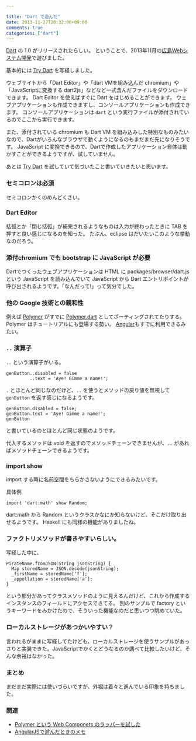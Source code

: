 ```yaml
---

title: "Dart で遊んだ"
date: 2013-11-27T20:32:00+09:00
comments: true
categories: ["dart"]
---
```


[Dart](https://www.dartlang.org) の 1.0 がリリースされたらしい。
ということで、2013年11月の[広島Webシステム開発](http://twitter.com/hwebsys)で遊びました。

基本的には [Try Dart](https://www.dartlang.org/codelabs/darrrt/) を写経しました。

ウェブサイトから「Dart Editor」や「dart VMを組み込んだ chromium」や「JavaScriptに変換する dart2js」などなど一式含んだファイルをダウンロードできます。
Dart Editor を使えばすぐに Dart をはじめることができます。
ウェブアプリケーションも作成できますし、コンソールアプリケーションも作成できます。
コンソールアプリケーションは `dart` という実行ファイルが添付されているのでここから実行できます。

また、添付されている chromium も Dart VM を組み込みした特別なものみたいなので、Dartがいろんなブラウザで動くようになるのもまだまだ先になりそうです。
JavaScript に変換できるので、Dartで作成したアプリケーション自体は動かすことができるようですが、試していません。

あとは [Try Dart](https://www.dartlang.org/codelabs/darrrt/) を試していて気づいたこと書いていきたいと思います。

### セミコロンは必須

セミコロンかくのめんどくさい。

### Dart Editor

括弧とか「閉じ括弧」が補完されるようなものは入力が終わったときに TAB を押すと良い感じになるのを知った。
たぶん、eclipse はだいたいこのような挙動なのだろう。


### 添付chromium でも bootstrap に JavaScript が必要

Dartでつくったウェブアプリケーションは HTML に packages/browser/dart.js という JavaScript を読み込んでいて JavaScript から Dart エントリポイントが呼び出されるようです。「なんだって!」って気分でした。


### 他の Google 技術との親和性

例えば [Polymer](http://www.polymer-project.org) がすでに [Polymer.dart](https://www.dartlang.org/polymer-dart/) としてポーティングされてたりする。
Polymer はチュートリアルにも登場する勢い。
[Angular](https://github.com/angular/angular.dart.tutorial/wiki)もすでに利用できるみたい。

### `..` 演算子

`..` という演算子がいる。

```
genButton..disabled = false
         ..text = 'Aye! Gimme a name!';
```

`.` とほとんど同じなのだけど、`..` を使うとメソッドの戻り値を無視して `genButton` を返す感じになるようです。

```
genButton.disabled = false;
genButton.text = 'Aye! Gimme a name!';
genButton
```

と書いているのとほとんど同じ状態のようです。

代入するメソッドは void を返すのでメソッドチェーンできませんが、`..` があればメソッドチェーンできるようです。


### import show

import する時に名前空間をちらかさないようにできるみたいです。

具体例

```
import 'dart:math' show Random;
```

dart:math から Random というクラスかなにか知らないけど、そこだけ取り出せるようです。
Haskell にも同様の機能がありましたね。

### ファクトリメソッドが書きやすいらしい。

写経した中に、

```
PirateName.fromJSON(String jsonString) {
  Map storedName = JSON.decode(jsonString);
  _firstName = storedName['f'];
  _appellation = storedName['a'];
}
```

という部分があってクラスメソッドのように見えるんだけど、これから作成するインスタンスのフィールドにアクセスできてる。
別のサンプルで factory というキーワードをみかけたので、そういった機能なのだと思いつつ眺めていた。

### ローカルストレージがあつかいやすい？

言われるがままに写経してたけども、ローカルストレージを使うサンプルがあっさりと実装できた。JavaScriptでかくとどうなるのか調べて比較したいけど、そんな余裕はなかった。


### まとめ

まだまだ実際には使いづらいですが、外堀は着々と進んでいる印象を持ちました。


### 関連

* [Polymer という Web Componets のラッパーを試した](/blog/2013/05/31/polymer/)
* [AngularJSで遊んだときのメモ](/blog/2012/07/26/angularjs-abc/)
